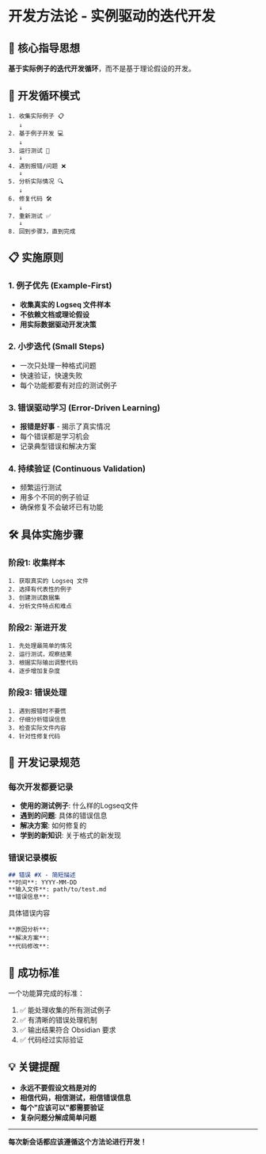 # 开发方法论 - 实例驱动的迭代开发

## 🎯 核心指导思想

**基于实际例子的迭代开发循环**，而不是基于理论假设的开发。

## 🔄 开发循环模式

```
1. 收集实际例子 📋
   ↓
2. 基于例子开发 💻
   ↓  
3. 运行测试 🧪
   ↓
4. 遇到报错/问题 ❌
   ↓
5. 分析实际情况 🔍
   ↓
6. 修复代码 🛠️
   ↓
7. 重新测试 ✅
   ↓
8. 回到步骤3，直到完成
```

## 📋 实施原则

### 1. 例子优先 (Example-First)
- **收集真实的 Logseq 文件样本**
- **不依赖文档或理论假设**
- **用实际数据驱动开发决策**

### 2. 小步迭代 (Small Steps)
- 一次只处理一种格式问题
- 快速验证，快速失败
- 每个功能都要有对应的测试例子

### 3. 错误驱动学习 (Error-Driven Learning)
- **报错是好事** - 揭示了真实情况
- 每个错误都是学习机会
- 记录典型错误和解决方案

### 4. 持续验证 (Continuous Validation)
- 频繁运行测试
- 用多个不同的例子验证
- 确保修复不会破坏已有功能

## 🛠️ 具体实施步骤

### 阶段1: 收集样本
```
1. 获取真实的 Logseq 文件
2. 选择有代表性的例子
3. 创建测试数据集
4. 分析文件特点和难点
```

### 阶段2: 渐进开发
```
1. 先处理最简单的情况
2. 运行测试，观察结果
3. 根据实际输出调整代码
4. 逐步增加复杂度
```

### 阶段3: 错误处理
```
1. 遇到报错时不要慌
2. 仔细分析错误信息
3. 检查实际文件内容
4. 针对性修复代码
```

## 📝 开发记录规范

### 每次开发都要记录
- **使用的测试例子**: 什么样的Logseq文件
- **遇到的问题**: 具体的错误信息
- **解决方案**: 如何修复的
- **学到的新知识**: 关于格式的新发现

### 错误记录模板
```markdown
## 错误 #X - 简短描述
**时间**: YYYY-MM-DD
**输入文件**: path/to/test.md
**错误信息**: 
```
具体错误内容
```
**原因分析**: 
**解决方案**: 
**代码修改**: 
```

## 🎯 成功标准

一个功能算完成的标准：
1. ✅ 能处理收集的所有测试例子
2. ✅ 有清晰的错误处理机制
3. ✅ 输出结果符合 Obsidian 要求
4. ✅ 代码经过实际验证

## 💡 关键提醒

- **永远不要假设文档是对的**
- **相信代码，相信测试，相信错误信息**
- **每个"应该可以"都需要验证**
- **复杂问题分解成简单问题**

---

**每次新会话都应该遵循这个方法论进行开发！**